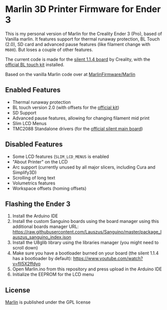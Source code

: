 # Marlin 3D Printer Firmware for Ender 3

This is my personal version of Marlin for the Creality Ender 3 (Pro), based of Vanilla marlin. It features support for thermal runaway protection, BL Touch (2.0), SD card and advanced pause features (like filament change with `M600`). But loses a couple of other features.

The current code is made for the [silent 1.1.4 board](https://www.creality3donline.com/creality3d-new-upgrade-silent-114-mainboard-for-ender-3-pro-ender-5-customized-und-non-standard-matching_p0147.html) by Creality, with the [official BL touch kit](https://www.creality3donline.com/creality-bl-touch-auto-bed-leveling-sensor-creality3d-cr-10-ender-3-creality3d-ender3-pro_p0135.html) installed. 

Based on the vanilla Marlin code over at [MarlinFirmware/Marlin](https://github.com/MarlinFirmware/Marlin)

## Enabled Features
- Thermal runaway protection
- BL touch version 2.0 (with offsets for the [official kit](https://www.creality3donline.com/creality-bl-touch-auto-bed-leveling-sensor-creality3d-cr-10-ender-3-creality3d-ender3-pro_p0135.html))
- SD Support
- Advanced pause features, allowing for changing filament mid print
- Slim LCD Menus
- TMC2088 Standalone drivers (for the [official silent main board](https://www.creality3donline.com/creality-bl-touch-auto-bed-leveling-sensor-creality3d-cr-10-ender-3-creality3d-ender3-pro_p0135.html))

## Disabled Features
- Some LCD features (`SLIM_LCD_MENUS` is enabled
- "About Printer" on the LCD
- Arc support (currently unused by all major slicers, including Cura and Simplify3D)
- Scrolling of long text
- Volumetrics features
- Workspace offsets (homing offsets)

## Flashing the Ender 3
1. Install the Arduino IDE
2. Install the custom Sanguino boards using the board manager using this additional boards manager URL: https://raw.githubusercontent.com/Lauszus/Sanguino/master/package_lauszus_sanguino_index.json
3. Install the U8glib library using the libraries manager (you might need to scroll down)
4. Make sure you have a bootloader burned on your board (the silent 1.1.4 has a bootloader by default): https://www.youtube.com/watch?v=fIl5X2ffdyo
5. Open Marlin.ino from this repository and press upload in the Arduino IDE
6. Initialize the EEPROM for the LCD menu

## License

[Marlin](https://github.com/MarlinFirmware/Marlin) is published under the GPL license
